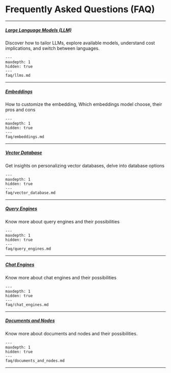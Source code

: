 # Frequently Asked Questions (FAQ)

---

##### [Large Language Models (LLM)](./faq/llms.md)

Discover how to tailor LLMs, explore available models, understand cost implications, and switch between languages.

```{toctree}
---
maxdepth: 1
hidden: true
---
faq/llms.md

```

---

##### [Embeddings](./faq/embeddings.md)

How to customize the embedding, Which embeddings model choose, their pros and cons

```{toctree}
---
maxdepth: 1
hidden: true
---
faq/embeddings.md

```

---

##### [Vector Database](./faq/vector_database.md)

Get insights on personalizing vector databases, delve into database options

```{toctree}
---
maxdepth: 1
hidden: true
---
faq/vector_database.md

```

---

##### [Query Engines](./faq/query_engines.md)

Know more about query engines and their possibilities

```{toctree}
---
maxdepth: 1
hidden: true
---
faq/query_engines.md

```

---

##### [Chat Engines](./faq/chat_engines.md)

Know more about chat engines and their possibilities

```{toctree}
---
maxdepth: 1
hidden: true
---
faq/chat_engines.md

```

---

##### [Documents and Nodes](./faq/documents_and_nodes.md)

Know more about documents and nodes and their possibilities.

```{toctree}
---
maxdepth: 1
hidden: true
---
faq/documents_and_nodes.md

```

---
